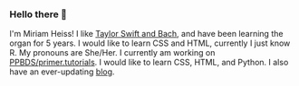 ### Hello there 👋

I'm Miriam Heiss! I like [Taylor Swift and Bach](https://www.miriamheiss.com/final-project/), and have been learning the organ for 5 years. I would like to learn CSS and HTML, currently I just know R. My pronouns are She/Her. I currently am working on [PPBDS/primer.tutorials](https://github.com/PPBDS/primer.tutorials). I would like to learn CSS, HTML, and Python. I also have an ever-updating [blog](https://www.miriamheiss.com/).


<!--
**miriamheiss/miriamheiss** is a ✨ _special_ ✨ repository because its `README.md` (this file) appears on your GitHub profile.

Here are some ideas to get you started:

- 🔭 I’m currently working on ... check
- 🌱 I’m currently learning ... check
- 👯 I’m looking to collaborate on ...
- 🤔 I’m looking for help with ...
- 💬 Ask me about ...
- 📫 How to reach me: ... check
- 😄 Pronouns: ... check
- ⚡ Fun fact: ...check
-->

